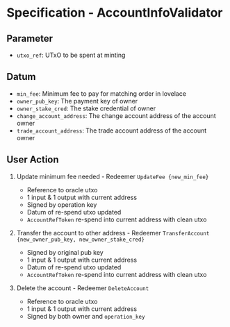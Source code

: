 # Specification - AccountInfoValidator

## Parameter

- `utxo_ref`: UTxO to be spent at minting

## Datum

- `min_fee`: Minimum fee to pay for matching order in lovelace
- `owner_pub_key`: The payment key of owner
- `owner_stake_cred`: The stake credential of owner
- `change_account_address`: The change account address of the account owner
- `trade_account_address`: The trade account address of the account owner

## User Action

1. Update minimum fee needed - Redeemer `UpdateFee {new_min_fee}`

   - Reference to oracle utxo
   - 1 input & 1 output with current address
   - Signed by operation key
   - Datum of re-spend utxo updated
   - `AccountRefToken` re-spend into current address with clean utxo

2. Transfer the account to other address - Redeemer `TransferAccount {new_owner_pub_key, new_owner_stake_cred}`

   - Signed by original pub key
   - 1 input & 1 output with current address
   - Datum of re-spend utxo updated
   - `AccountRefToken` re-spend into current address with clean utxo

3. Delete the account - Redeemer `DeleteAccount`

   - Reference to oracle utxo
   - 1 input & 1 output with current address
   - Signed by both owner and `operation_key`
